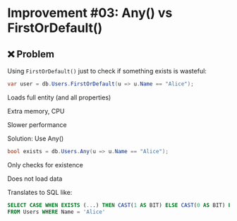 ﻿# Improvement #03: Any() vs FirstOrDefault()

## ❌ Problem

Using `FirstOrDefault()` just to check if something exists is wasteful:

```csharp
var user = db.Users.FirstOrDefault(u => u.Name == "Alice");
```
Loads full entity (and all properties)

Extra memory, CPU

Slower performance

Solution: Use Any()
```csharp
bool exists = db.Users.Any(u => u.Name == "Alice");
```
Only checks for existence

Does not load data

Translates to SQL like:

```sql
SELECT CASE WHEN EXISTS (...) THEN CAST(1 AS BIT) ELSE CAST(0 AS BIT) END
FROM Users WHERE Name = 'Alice'
```